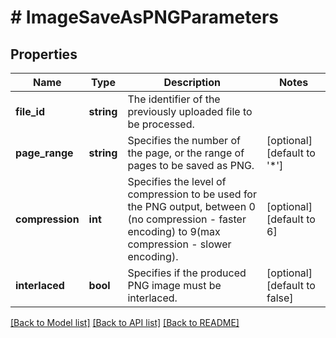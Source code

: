 # # ImageSaveAsPNGParameters

## Properties

Name | Type | Description | Notes
------------ | ------------- | ------------- | -------------
**file_id** | **string** | The identifier of the previously uploaded file to be processed. | 
**page_range** | **string** | Specifies the number of the page, or the range of pages to be saved as PNG. | [optional] [default to '*']
**compression** | **int** | Specifies the level of compression to be used for the PNG output, between 0 (no compression - faster encoding) to 9(max compression - slower encoding). | [optional] [default to 6]
**interlaced** | **bool** | Specifies if the produced PNG image must be interlaced. | [optional] [default to false]

[[Back to Model list]](../../README.md#documentation-for-models) [[Back to API list]](../../README.md#documentation-for-api-endpoints) [[Back to README]](../../README.md)


